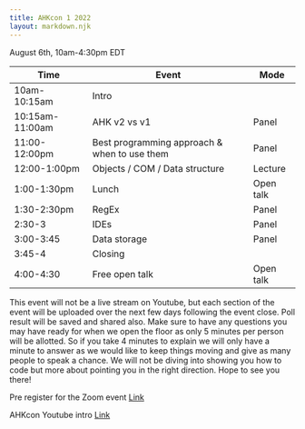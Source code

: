 ```yaml
---
title: AHKcon 1 2022
layout: markdown.njk
---
```


August 6th, 10am-4:30pm EDT

| Time            | Event                                        | Mode      |
| --------------- | -------------------------------------------- | --------- |
| 10am-10:15am    | Intro                                        |           |
| 10:15am-11:00am | AHK v2 vs v1                                 | Panel     |
| 11:00-12:00pm   | Best programming approach & when to use them | Panel     |
| 12:00-1:00pm    | Objects / COM / Data structure               | Lecture   |
| 1:00-1:30pm     | Lunch                                        | Open talk |
| 1:30-2:30pm     | RegEx                                        | Panel     |
| 2:30-3          | IDEs                                         | Panel     |
| 3:00-3:45       | Data storage                                 | Panel     |
| 3:45-4          | Closing                                      |           |
| 4:00-4:30       | Free open talk                               | Open talk |

This event will not be a live stream on Youtube, but each section of the event will be uploaded over the next few days following the event close. Poll result will be saved and shared also.
Make sure to have any questions you may have ready for when we open the floor as only 5 minutes per person will be allotted. So if you take 4 minutes to explain we will only have a
minute to answer as we would like to keep things moving and give as many people to speak a chance. We will not be diving into showing you how to code but more about pointing you in the
right direction. Hope to see you there!

Pre register for the Zoom event [Link](https://us02web.zoom.us/meeting/register/tZEld--hqD0jH9EEXIrWOZbSY8P9tgHUM-1X?fbclid=IwAR24NfwBLWbQKSStpSpVUbq3XCntYe2RcC8f0EodnwutZ2QCmt8Bl6Pc7RM)

AHKcon Youtube intro [Link](https://www.youtube.com/watch?v=FiXC6kzPRHo)
